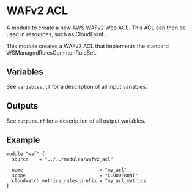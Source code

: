 # WAFv2 ACL

A module to create a new AWS WAFv2 Web ACL. This ACL can then be used in resources,
such as CloudFront.

This module creates a WAFv2 ACL that implements the standard WSManagedRulesCommonRuleSet.

## Variables

See `variables.tf` for a description of all input variables.

## Outputs

See `outputs.tf` for a description of all output variables.

## Example

```hcl
module "waf" {
  source    = "../../modules/wafv2_acl"

  name                            = "my_acl"
  scope                           = "CLOUDFRONT"
  cloudwatch_metrics_rules_prefix = "my_acl_metrics
}
```
